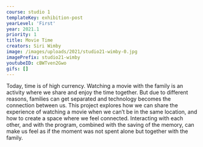 ```yaml
---
course: studio 1
templateKey: exhibition-post
yearLevel: 'First'
year: 2021.1
priority: 1
title: Movie Time
creators: Siri Wimby
image: /images/uploads/2021/studio21-wimby-0.jpg
imagePrefix: studio21-wimby
youtubeID: cBWTven2Gwo
gifs: []
---
```


Today, time is of high currency. Watching a movie with the family is an activity where we share and enjoy the time together. But due to different reasons, families can get separated and technology becomes the connection between us. This project explores how we can share the experience of watching a movie when we can’t be in the same location, and how to create a space where we feel connected. Interacting with each other, and with the program, combined with the saving of the memory, can make us feel as if the moment was not spent alone but together with the family. 
